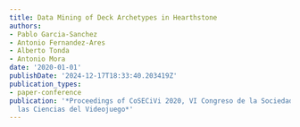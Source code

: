 ```yaml
---
title: Data Mining of Deck Archetypes in Hearthstone
authors:
- Pablo Garcia-Sanchez
- Antonio Fernandez-Ares
- Alberto Tonda
- Antonio Mora
date: '2020-01-01'
publishDate: '2024-12-17T18:33:40.203419Z'
publication_types:
- paper-conference
publication: '*Proceedings of CoSECiVi 2020, VI Congreso de la Sociedad Española para
  las Ciencias del Videojuego*'
---
```

